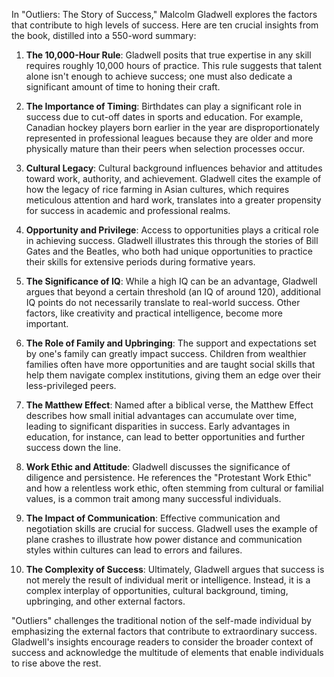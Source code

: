 In "Outliers: The Story of Success," Malcolm Gladwell explores the factors that contribute to high levels of success. Here are ten crucial insights from the book, distilled into a 550-word summary:

1. **The 10,000-Hour Rule**: Gladwell posits that true expertise in any skill requires roughly 10,000 hours of practice. This rule suggests that talent alone isn't enough to achieve success; one must also dedicate a significant amount of time to honing their craft.

2. **The Importance of Timing**: Birthdates can play a significant role in success due to cut-off dates in sports and education. For example, Canadian hockey players born earlier in the year are disproportionately represented in professional leagues because they are older and more physically mature than their peers when selection processes occur.

3. **Cultural Legacy**: Cultural background influences behavior and attitudes toward work, authority, and achievement. Gladwell cites the example of how the legacy of rice farming in Asian cultures, which requires meticulous attention and hard work, translates into a greater propensity for success in academic and professional realms.

4. **Opportunity and Privilege**: Access to opportunities plays a critical role in achieving success. Gladwell illustrates this through the stories of Bill Gates and the Beatles, who both had unique opportunities to practice their skills for extensive periods during formative years.

5. **The Significance of IQ**: While a high IQ can be an advantage, Gladwell argues that beyond a certain threshold (an IQ of around 120), additional IQ points do not necessarily translate to real-world success. Other factors, like creativity and practical intelligence, become more important.

6. **The Role of Family and Upbringing**: The support and expectations set by one's family can greatly impact success. Children from wealthier families often have more opportunities and are taught social skills that help them navigate complex institutions, giving them an edge over their less-privileged peers.

7. **The Matthew Effect**: Named after a biblical verse, the Matthew Effect describes how small initial advantages can accumulate over time, leading to significant disparities in success. Early advantages in education, for instance, can lead to better opportunities and further success down the line.

8. **Work Ethic and Attitude**: Gladwell discusses the significance of diligence and persistence. He references the "Protestant Work Ethic" and how a relentless work ethic, often stemming from cultural or familial values, is a common trait among many successful individuals.

9. **The Impact of Communication**: Effective communication and negotiation skills are crucial for success. Gladwell uses the example of plane crashes to illustrate how power distance and communication styles within cultures can lead to errors and failures.

10. **The Complexity of Success**: Ultimately, Gladwell argues that success is not merely the result of individual merit or intelligence. Instead, it is a complex interplay of opportunities, cultural background, timing, upbringing, and other external factors.

"Outliers" challenges the traditional notion of the self-made individual by emphasizing the external factors that contribute to extraordinary success. Gladwell's insights encourage readers to consider the broader context of success and acknowledge the multitude of elements that enable individuals to rise above the rest.
